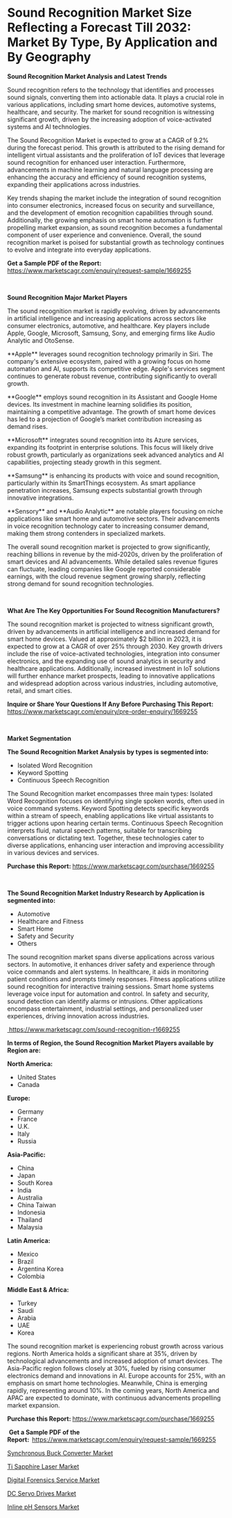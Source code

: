 <p><h1>Sound Recognition Market Size Reflecting a Forecast Till 2032: Market By Type, By Application and By Geography</h1></p><p><strong>Sound Recognition Market Analysis and Latest Trends</strong></p>
<p><p>Sound recognition refers to the technology that identifies and processes sound signals, converting them into actionable data. It plays a crucial role in various applications, including smart home devices, automotive systems, healthcare, and security. The market for sound recognition is witnessing significant growth, driven by the increasing adoption of voice-activated systems and AI technologies. </p><p>The Sound Recognition Market is expected to grow at a CAGR of 9.2% during the forecast period. This growth is attributed to the rising demand for intelligent virtual assistants and the proliferation of IoT devices that leverage sound recognition for enhanced user interaction. Furthermore, advancements in machine learning and natural language processing are enhancing the accuracy and efficiency of sound recognition systems, expanding their applications across industries. </p><p>Key trends shaping the market include the integration of sound recognition into consumer electronics, increased focus on security and surveillance, and the development of emotion recognition capabilities through sound. Additionally, the growing emphasis on smart home automation is further propelling market expansion, as sound recognition becomes a fundamental component of user experience and convenience. Overall, the sound recognition market is poised for substantial growth as technology continues to evolve and integrate into everyday applications.</p></p>
<p><strong>Get a Sample PDF of the Report:&nbsp;</strong> <a href="https://www.marketscagr.com/enquiry/request-sample/1669255?utm_campaign=2796&utm_medium=2&utm_source=Github&utm_content=ia&utm_term=10032025&utm_id=sound-recognition">https://www.marketscagr.com/enquiry/request-sample/1669255</a></p>
<p>&nbsp;</p>
<p><strong>Sound Recognition Major Market Players</strong></p>
<p><p>The sound recognition market is rapidly evolving, driven by advancements in artificial intelligence and increasing applications across sectors like consumer electronics, automotive, and healthcare. Key players include Apple, Google, Microsoft, Samsung, Sony, and emerging firms like Audio Analytic and OtoSense.</p><p>**Apple** leverages sound recognition technology primarily in Siri. The company's extensive ecosystem, paired with a growing focus on home automation and AI, supports its competitive edge. Apple's services segment continues to generate robust revenue, contributing significantly to overall growth.</p><p>**Google** employs sound recognition in its Assistant and Google Home devices. Its investment in machine learning solidifies its position, maintaining a competitive advantage. The growth of smart home devices has led to a projection of Google’s market contribution increasing as demand rises.</p><p>**Microsoft** integrates sound recognition into its Azure services, expanding its footprint in enterprise solutions. This focus will likely drive robust growth, particularly as organizations seek advanced analytics and AI capabilities, projecting steady growth in this segment.</p><p>**Samsung** is enhancing its products with voice and sound recognition, particularly within its SmartThings ecosystem. As smart appliance penetration increases, Samsung expects substantial growth through innovative integrations.</p><p>**Sensory** and **Audio Analytic** are notable players focusing on niche applications like smart home and automotive sectors. Their advancements in voice recognition technology cater to increasing consumer demand, making them strong contenders in specialized markets.</p><p>The overall sound recognition market is projected to grow significantly, reaching billions in revenue by the mid-2020s, driven by the proliferation of smart devices and AI advancements. While detailed sales revenue figures can fluctuate, leading companies like Google reported considerable earnings, with the cloud revenue segment growing sharply, reflecting strong demand for sound recognition technologies.</p></p>
<p>&nbsp;</p>
<p><strong>What Are The Key Opportunities For Sound Recognition Manufacturers?</strong></p>
<p><p>The sound recognition market is projected to witness significant growth, driven by advancements in artificial intelligence and increased demand for smart home devices. Valued at approximately $2 billion in 2023, it is expected to grow at a CAGR of over 25% through 2030. Key growth drivers include the rise of voice-activated technologies, integration into consumer electronics, and the expanding use of sound analytics in security and healthcare applications. Additionally, increased investment in IoT solutions will further enhance market prospects, leading to innovative applications and widespread adoption across various industries, including automotive, retail, and smart cities.</p></p>
<p><strong>Inquire or Share Your Questions If Any Before Purchasing This Report:</strong> <a href="https://www.marketscagr.com/enquiry/pre-order-enquiry/1669255?utm_campaign=2796&utm_medium=2&utm_source=Github&utm_content=ia&utm_term=10032025&utm_id=sound-recognition">https://www.marketscagr.com/enquiry/pre-order-enquiry/1669255</a></p>
<p>&nbsp;</p>
<p><strong>Market Segmentation</strong></p>
<p><strong>The Sound Recognition Market Analysis by types is segmented into:</strong></p>
<p><ul><li>Isolated Word Recognition</li><li>Keyword Spotting</li><li>Continuous Speech Recognition</li></ul></p>
<p><p>The Sound Recognition market encompasses three main types: Isolated Word Recognition focuses on identifying single spoken words, often used in voice command systems. Keyword Spotting detects specific keywords within a stream of speech, enabling applications like virtual assistants to trigger actions upon hearing certain terms. Continuous Speech Recognition interprets fluid, natural speech patterns, suitable for transcribing conversations or dictating text. Together, these technologies cater to diverse applications, enhancing user interaction and improving accessibility in various devices and services.</p></p>
<p><strong>Purchase this Report:&nbsp;</strong><a href="https://www.marketscagr.com/purchase/1669255?utm_campaign=2796&utm_medium=2&utm_source=Github&utm_content=ia&utm_term=10032025&utm_id=sound-recognition">https://www.marketscagr.com/purchase/1669255</a></p>
<p>&nbsp;</p>
<p><strong>The Sound Recognition Market Industry Research by Application is segmented into:</strong></p>
<p><ul><li>Automotive</li><li>Healthcare and Fitness</li><li>Smart Home</li><li>Safety and Security</li><li>Others</li></ul></p>
<p><p>The sound recognition market spans diverse applications across various sectors. In automotive, it enhances driver safety and experience through voice commands and alert systems. In healthcare, it aids in monitoring patient conditions and prompts timely responses. Fitness applications utilize sound recognition for interactive training sessions. Smart home systems leverage voice input for automation and control. In safety and security, sound detection can identify alarms or intrusions. Other applications encompass entertainment, industrial settings, and personalized user experiences, driving innovation across industries.</p></p>
<p><a href="https://www.marketscagr.com/sound-recognition-r1669255?utm_campaign=2796&utm_medium=2&utm_source=Github&utm_content=ia&utm_term=10032025&utm_id=sound-recognition">&nbsp;https://www.marketscagr.com/sound-recognition-r1669255</a></p>
<p><strong>In terms of Region, the Sound Recognition Market Players available by Region are:</strong></p>
<p>
    <p> <strong> North America: </strong>
        <ul>
            <li>United States</li>
            <li>Canada</li>
        </ul>
        </p> 
    <p> <strong> Europe: </strong>
        <ul>
            <li>Germany</li>
            <li>France</li>
            <li>U.K.</li>
            <li>Italy</li>
            <li>Russia</li>
        </ul>
        </p> 
    <p> <strong> Asia-Pacific: </strong>
        <ul>
            <li>China</li>
            <li>Japan</li>
            <li>South Korea</li>
            <li>India</li>
            <li>Australia</li>
            <li>China Taiwan</li>
            <li>Indonesia</li>
            <li>Thailand</li>
            <li>Malaysia</li>
        </ul>
        </p> 
    <p> <strong> Latin America: </strong>
        <ul>
            <li>Mexico</li>
            <li>Brazil</li>
            <li>Argentina Korea</li>
            <li>Colombia</li>
        </ul>
        </p> 
    <p> <strong> Middle East & Africa: </strong>
        <ul>
            <li>Turkey</li>
            <li>Saudi</li>
            <li>Arabia</li>
            <li>UAE</li>
            <li>Korea</li>
        </ul>
    </p>
    </p>
<p><p>The sound recognition market is experiencing robust growth across various regions. North America holds a significant share at 35%, driven by technological advancements and increased adoption of smart devices. The Asia-Pacific region follows closely at 30%, fueled by rising consumer electronics demand and innovations in AI. Europe accounts for 25%, with an emphasis on smart home technologies. Meanwhile, China is emerging rapidly, representing around 10%. In the coming years, North America and APAC are expected to dominate, with continuous advancements propelling market expansion.</p></p>
<p><strong>Purchase this Report: </strong><a href="https://www.marketscagr.com/purchase/1669255?utm_campaign=2796&utm_medium=2&utm_source=Github&utm_content=ia&utm_term=10032025&utm_id=sound-recognition">https://www.marketscagr.com/purchase/1669255</a></p>
<p>&nbsp;<strong>Get a Sample PDF of the Report:&nbsp;&nbsp;</strong><a href="https://www.marketscagr.com/enquiry/request-sample/1669255?utm_campaign=2796&utm_medium=2&utm_source=Github&utm_content=ia&utm_term=10032025&utm_id=sound-recognition">https://www.marketscagr.com/enquiry/request-sample/1669255</a></p>
<p><strong></strong></p>
<p><p><a href="https://www.linkedin.com/pulse/synchronous-buck-converter-market-dynamics-future-growth-c0hnf?utm_campaign=2796&utm_medium=2&utm_source=Github&utm_content=ia&utm_term=10032025&utm_id=sound-recognition">Synchronous Buck Converter Market</a></p><p><a href="https://www.linkedin.com/pulse/market-dynamics-trends-in-depth-look-ti-sapphire-laser-u1cpf?utm_campaign=2796&utm_medium=2&utm_source=Github&utm_content=ia&utm_term=10032025&utm_id=sound-recognition">Ti Sapphire Laser Market</a></p><p><a href="https://github.com/krinerstormy331/Market-Research-Report-List-1/blob/main/digital-forensics-service-market.md?utm_campaign=2796&utm_medium=2&utm_source=Github&utm_content=ia&utm_term=10032025&utm_id=sound-recognition">Digital Forensics Service Market</a></p><p><a href="https://www.linkedin.com/pulse/market-demand-revenue-analysis-dc-servo-drives-projected-109-fuxvf?utm_campaign=2796&utm_medium=2&utm_source=Github&utm_content=ia&utm_term=10032025&utm_id=sound-recognition">DC Servo Drives Market</a></p><p><a href="https://www.linkedin.com/pulse/forecasting-growth-inline-ph-sensors-market-size-scope-cpgkf?utm_campaign=2796&utm_medium=2&utm_source=Github&utm_content=ia&utm_term=10032025&utm_id=sound-recognition">Inline pH Sensors Market</a></p></p>